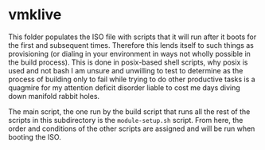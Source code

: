 # vmklive

This folder populates the ISO file with scripts that it will run after it boots for the first and subsequent times. Therefore this lends itself to such things as provisioning (or dialing in your environment in ways not wholly possible in the build process). This is done in posix-based shell scripts, why posix is used and not bash I am unsure and unwilling to test to determine as the process of building only to fail while trying to do other productive tasks is a quagmire for my attention deficit disorder liable to cost me days diving down manifold rabbit holes. 

The main script, the one run by the build script that runs all the rest of the scripts in this subdirectory is the `module-setup.sh` script. From here, the order and conditions of the other scripts are assigned and will be run when booting the ISO. 